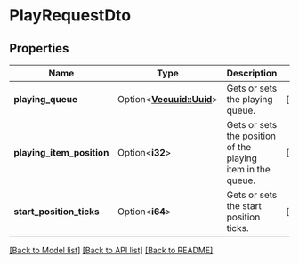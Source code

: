 # PlayRequestDto

## Properties

Name | Type | Description | Notes
------------ | ------------- | ------------- | -------------
**playing_queue** | Option<[**Vec<uuid::Uuid>**](uuid::Uuid.md)> | Gets or sets the playing queue. | [optional]
**playing_item_position** | Option<**i32**> | Gets or sets the position of the playing item in the queue. | [optional]
**start_position_ticks** | Option<**i64**> | Gets or sets the start position ticks. | [optional]

[[Back to Model list]](../README.md#documentation-for-models) [[Back to API list]](../README.md#documentation-for-api-endpoints) [[Back to README]](../README.md)


